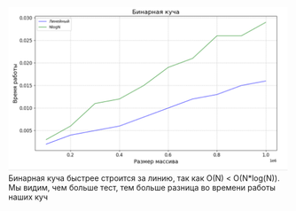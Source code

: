 ![alt text](image.png)
Бинарная куча быстрее строится за линию, так как O(N) < O(N*log(N)). Мы видим, чем больше тест, тем больше разница во времени работы наших куч